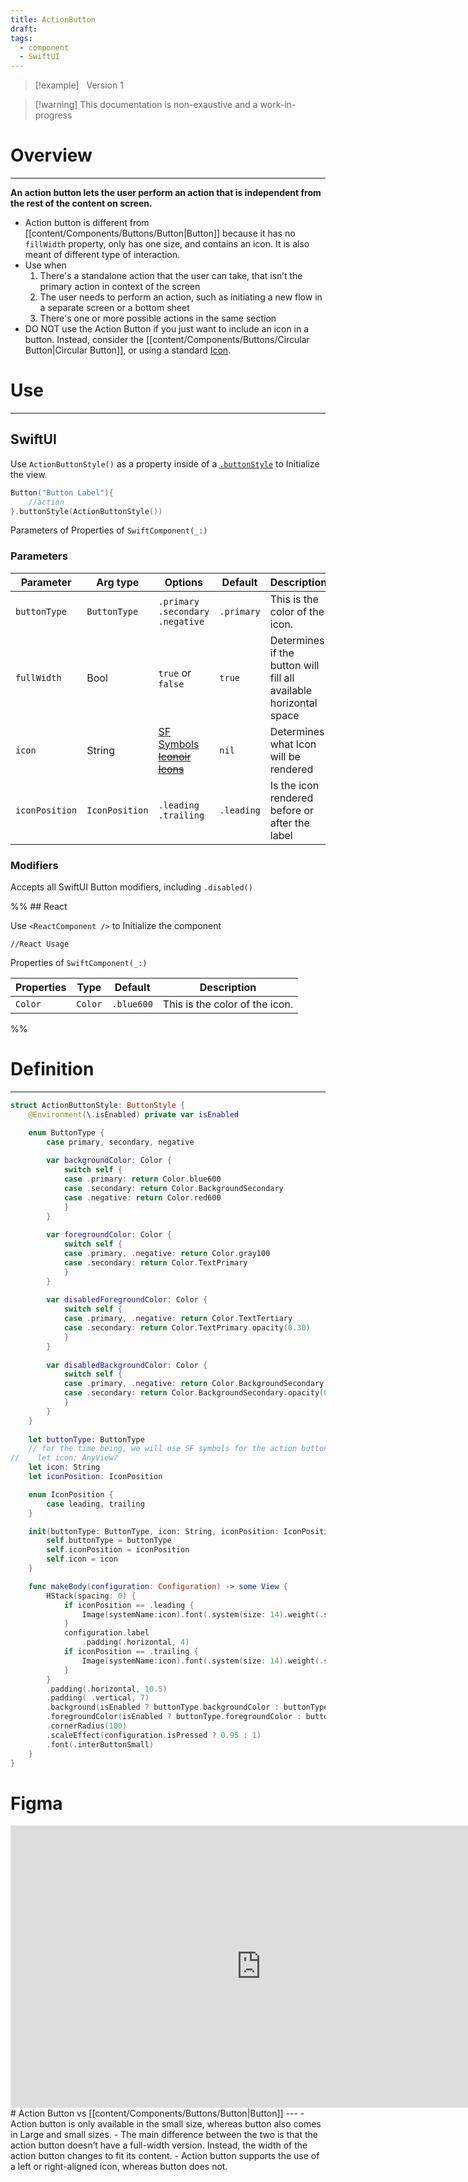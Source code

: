 ```yaml
---
title: ActionButton
draft: 
tags:
  - component
  - SwiftUI
---
```


> [!example] &nbsp;&nbsp;Version 1

> [!warning] This documentation is non-exaustive and a work-in-progress

# Overview
---
**An action button lets the user perform an action that is independent from the rest of the content on screen.**
- Action button is different from [[content/Components/Buttons/Button|Button]] because it has no `fillWidth` property, only has one size, and contains an icon. It is also meant of different type of interaction.
- Use when
	1) There's a standalone action that the user can take, that isn’t the primary action in context of the screen
	2) The user needs to perform an action, such as initiating a new flow in a separate screen or a bottom sheet
	3) There's one or more possible actions in the same section
- DO NOT use the Action Button if you just want to include an icon in a button. Instead, consider the [[content/Components/Buttons/Circular Button|Circular Button]], or using a standard [Icon](content/Components/Icons).
# Use
---

## SwiftUI

Use `ActionButtonStyle()` as a property inside of a [`.buttonStyle`](https://developer.apple.com/documentation/swiftui/buttonstyle) to Initialize the view.

```swift title="SwiftUI"
Button("Button Label"){
	//action
}.buttonStyle(ActionButtonStyle())
```

Parameters of Properties of `SwiftComponent(_:)`

### Parameters

| Parameter      | Arg type       | Options                                                                                                               | Default    | Description                                                       |
| -------------- | -------------- | --------------------------------------------------------------------------------------------------------------------- | ---------- | ----------------------------------------------------------------- |
| `buttonType`   | `ButtonType`   | `.primary`<br>`.secondary`<br>`.negative`<br>                                                                         | `.primary` | This is the color of the icon.                                    |
| `fullWidth`    | Bool           | `true` or  `false`                                                                                                    | `true`     | Determines if the button will fill all available horizontal space |
| `icon`         | String         | [SF Symbols](https://developer.apple.com/sf-symbols/)<br>[~~Iconoir Icons~~](https://developer.apple.com/sf-symbols/) | `nil`      | Determines what Icon will be rendered                             |
| `iconPosition` | `IconPosition` | `.leading`<br>`.trailing`                                                                                             | `.leading` | Is the icon rendered before or after the label                    |

### Modifiers

Accepts all SwiftUI Button modifiers, including `.disabled()`


%% ## React

Use `<ReactComponent />` to Initialize the component

```tsx title="React"
//React Usage
```

Properties of `SwiftComponent(_:)`

| Properties | Type    | Default    | Description                    |
| ---------- | ------- | ---------- | ------------------------------ |
| `Color`    | `Color` | `.blue600` | This is the color of the icon. |
 %%
# Definition
---
```swift title="GlobalStyles.swift"
struct ActionButtonStyle: ButtonStyle {
    @Environment(\.isEnabled) private var isEnabled

    enum ButtonType {
        case primary, secondary, negative
        
        var backgroundColor: Color {
            switch self {
            case .primary: return Color.blue600
            case .secondary: return Color.BackgroundSecondary
            case .negative: return Color.red600
            }
        }
        
        var foregroundColor: Color {
            switch self {
            case .primary, .negative: return Color.gray100
            case .secondary: return Color.TextPrimary
            }
        }
        
        var disabledForegroundColor: Color {
            switch self {
            case .primary, .negative: return Color.TextTertiary
            case .secondary: return Color.TextPrimary.opacity(0.30)
            }
        }
        
        var disabledBackgroundColor: Color {
            switch self {
            case .primary, .negative: return Color.BackgroundSecondary
            case .secondary: return Color.BackgroundSecondary.opacity(0.50)
            }
        }
    }
    
    let buttonType: ButtonType
    // for the time being, we will use SF symbols for the action button icons, because of how restricting the iconoir icons are.
//    let icon: AnyView?
    let icon: String
    let iconPosition: IconPosition

    enum IconPosition {
        case leading, trailing
    }

    init(buttonType: ButtonType, icon: String, iconPosition: IconPosition = .leading) {
        self.buttonType = buttonType
        self.iconPosition = iconPosition
        self.icon = icon
    }

    func makeBody(configuration: Configuration) -> some View {
        HStack(spacing: 0) {
            if iconPosition == .leading {
                Image(systemName:icon).font(.system(size: 14).weight(.semibold))
            }
            configuration.label
                .padding(.horizontal, 4)
            if iconPosition == .trailing {
                Image(systemName:icon).font(.system(size: 14).weight(.semibold))
            }
        }
        .padding(.horizontal, 10.5)
        .padding( .vertical, 7)
        .background(isEnabled ? buttonType.backgroundColor : buttonType.disabledBackgroundColor)
        .foregroundColor(isEnabled ? buttonType.foregroundColor : buttonType.disabledForegroundColor)
        .cornerRadius(100)
        .scaleEffect(configuration.isPressed ? 0.95 : 1)
        .font(.interButtonSmall)
    }
}


```
# Figma

<iframe style="border: 1px solid rgba(0, 0, 0, 0.1);" width="800" height="450" src="https://www.figma.com/embed?embed_host=share&url=https%3A%2F%2Fwww.figma.com%2Fdesign%2FYdYApHlAjaKaJwv7ogVBoy%2FFaaviator-Design-System-(v1)%3Fnode-id%3D2749-321%26t%3DEVa2U7sP6p6mxy6p-1" allowfullscreen></iframe>
# Action Button vs [[content/Components/Buttons/Button|Button]] 
---
- Action button is only available in the small size, whereas button also comes in Large and small sizes.
- The main difference between the two is that the action button doesn’t have a full-width version. Instead, the width of the action button changes to fit its content.
- Action button supports the use of a left or right-aligned icon, whereas button does not.